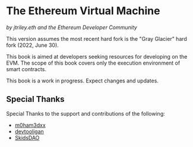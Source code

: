 # The Ethereum Virtual Machine

_by jtriley.eth and the Ethereum Developer Community_

This version assumes the most recent hard fork is the "Gray Glacier" hard fork (2022, June 30).

This book is aimed at developers seeking resources for developing on the EVM. The scope of this book
covers only the execution environment of smart contracts.

This book is a work in progress. Expect changes and updates.

## Special Thanks

Special Thanks to the support and contributions of the following:

- [m0ham3dxx](https://twitter.com/m0ham3dxx)
- [devtooligan](https://twitter.com/devtooligan)
- [SkidsDAO](https://twitter.com/SkidsDAO)
